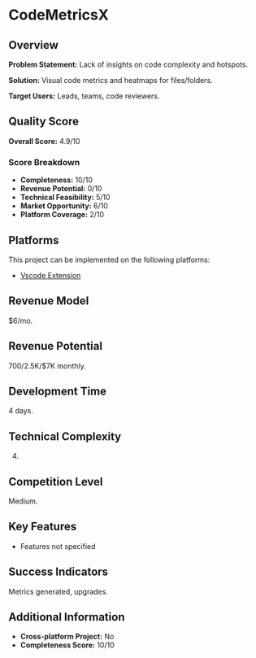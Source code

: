 # CodeMetricsX

## Overview
**Problem Statement:** Lack of insights on code complexity and hotspots.

**Solution:** Visual code metrics and heatmaps for files/folders.

**Target Users:** Leads, teams, code reviewers.

## Quality Score
**Overall Score:** 4.9/10

### Score Breakdown
- **Completeness:** 10/10
- **Revenue Potential:** 0/10
- **Technical Feasibility:** 5/10
- **Market Opportunity:** 6/10
- **Platform Coverage:** 2/10

## Platforms
This project can be implemented on the following platforms:
- [Vscode Extension](./platforms/vscode-extension/)

## Revenue Model
$6/mo.

## Revenue Potential
$700/$2.5K/$7K monthly.

## Development Time
4 days.

## Technical Complexity
4.

## Competition Level
Medium.

## Key Features
- Features not specified

## Success Indicators
Metrics generated, upgrades.

## Additional Information
- **Cross-platform Project:** No
- **Completeness Score:** 10/10

